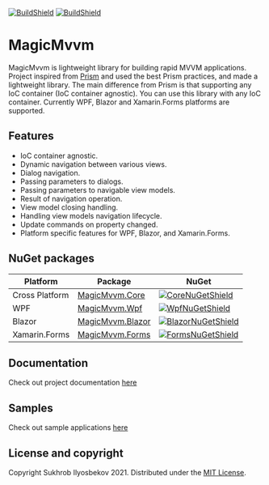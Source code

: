 [![BuildShield](https://github.com/suxrobGM/MagicMvvm/actions/workflows/dotnet.yml/badge.svg)](https://github.com/suxrobGM/MagicMvvm/actions/workflows/dotnet.yml)
[![BuildShield](https://github.com/suxrobGM/MagicMvvm/actions/workflows/publish.yml/badge.svg)](https://github.com/suxrobGM/MagicMvvm/actions/workflows/publish.yml)

# MagicMvvm
MagicMvvm is lightweight library for building rapid MVVM applications. Project inspired from [Prism](https://github.com/PrismLibrary/Prism) and used the best Prism practices, and made a lightweight library. The main difference from Prism is that supporting any IoC container (IoC container agnostic). You can use this library with any IoC container.
Currently WPF, Blazor and Xamarin.Forms platforms are supported.

## Features
* IoC container agnostic.
* Dynamic navigation between various views.
* Dialog navigation.
* Passing parameters to dialogs.
* Passing parameters to navigable view models.
* Result of navigation operation.
* View model closing handling.
* Handling view models navigation lifecycle.
* Update commands on property changed.
* Platform specific features for WPF, Blazor, and Xamarin.Forms.

## NuGet packages

| Platform | Package | NuGet |
| -------- | ------- | ------- |
| Cross Platform | [MagicMvvm.Core][CoreNuGet] | [![CoreNuGetShield]][CoreNuGet] |
| WPF | [MagicMvvm.Wpf][WpfNuGet] | [![WpfNuGetShield]][WpfNuGet] |
| Blazor | [MagicMvvm.Blazor][BlazorNuGet] | [![BlazorNuGetShield]][BlazorNuGet]  |
| Xamarin.Forms | [MagicMvvm.Forms][FormsNuGet] | [![FormsNuGetShield]][FormsNuGet] |


## Documentation
Check out project documentation [here](https://github.com/suxrobGM/MagicMvvm/wiki)

## Samples
Check out sample applications [here](https://github.com/suxrobGM/MagicMvvm/tree/main/samples)


## License and copyright
Copyright Sukhrob Ilyosbekov 2021. Distributed under the [MIT License](https://github.com/suxrobGM/MagicMvvm/blob/main/LICENSE).


[CoreNuGet]: https://www.nuget.org/packages/MagicMvvm.Core/
[WpfNuGet]: https://www.nuget.org/packages/MagicMvvm.Wpf/
[BlazorNuGet]: https://www.nuget.org/packages/MagicMvvm.Blazor/
[FormsNuGet]: https://www.nuget.org/packages/MagicMvvm.Forms/
[CoreNuGetShield]: https://img.shields.io/nuget/vpre/MagicMvvm.Core.svg
[WpfNuGetShield]: https://img.shields.io/nuget/vpre/MagicMvvm.Wpf.svg
[BlazorNuGetShield]: https://img.shields.io/nuget/vpre/MagicMvvm.Blazor.svg
[FormsNuGetShield]: https://img.shields.io/nuget/vpre/MagicMvvm.Forms.svg
